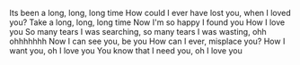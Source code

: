 Its been a long, long, long time
How could I ever have lost you, when I loved you?
Take a long, long, long time
Now I'm so happy I found you
How I love you
So many tears I was searching, so many tears I was wasting, ohh ohhhhhhh
Now I can see you, be you
How can I ever, misplace you?
How I want you, oh I love you
You know that I need you, oh I love you
